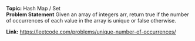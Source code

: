 **Topic:** Hash Map / Set<br>
**Problem Statement**
Given an array of integers arr, return true if the number of occurrences of each value in the array is unique or false otherwise.

**Link:** https://leetcode.com/problems/unique-number-of-occurrences/